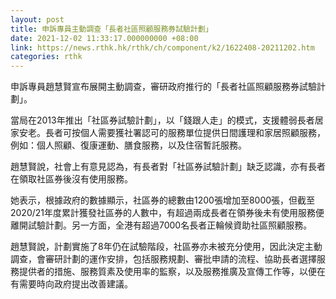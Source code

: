 ```yaml
---
layout: post
title: 申訴專員主動調查「長者社區照顧服務券試驗計劃」
date: 2021-12-02 11:33:17.000000000 +08:00
link: https://news.rthk.hk/rthk/ch/component/k2/1622408-20211202.htm
categories: rthk
---
```


申訴專員趙慧賢宣布展開主動調查，審研政府推行的「長者社區照顧服務券試驗計劃」。

當局在2013年推出「社區券試驗計劃」，以「錢跟人走」的模式，支援體弱長者居家安老。長者可按個人需要獲社署認可的服務單位提供日間護理和家居照顧服務，例如：個人照顧、復康運動、膳食服務，以及住宿暫託服務。

趙慧賢說，社會上有意見認為，有長者對「社區券試驗計劃」缺乏認識，亦有長者在領取社區券後沒有使用服務。

她表示，根據政府的數據顯示，社區券的總數由1200張增加至8000張，但截至2020/21年度累計獲發社區券的人數中，有超過兩成長者在領券後未有使用服務便離開試驗計劃。另一方面，全港有超過7000名長者正輪候資助社區照顧服務。

趙慧賢說，計劃實施了8年仍在試驗階段，社區券亦未被充分使用，因此決定主動調查，會審研計劃的運作安排，包括服務規劃、審批申請的流程、協助長者選擇服務提供者的措施、服務質素及使用率的監察，以及服務推廣及宣傳工作等，以便在有需要時向政府提出改善建議。
